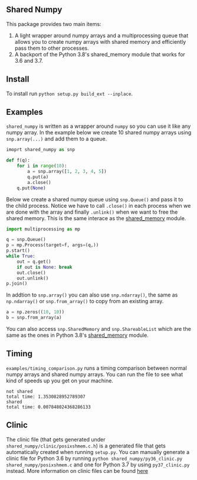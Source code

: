 Shared Numpy
---

This package provides two main items:

1. A light wrapper around numpy arrays and a multiprocessing queue that allows you to
   create numpy arrays with shared memory and efficiently pass them to other processes.
2. A backport of the Python 3.8's shared\_memory module that works for 3.6 and 3.7.


Install
---

To install run `python setup.py build_ext --inplace`.


Examples
---

`shared_numpy` is written as a wrapper around `numpy` so you can use it like any numpy
array. In the example below we create 10 shared numpy arrays using `snp.array(...)` and
add them to a queue. 


```python
imoprt shared_numpy as snp

def f(q):
    for i in range(10):
        a = snp.array([1, 2, 3, 4, 5])
        q.put(a)
        a.close()
    q.put(None)
```

Below we create a shared numpy queue using `snp.Queue()` and pass it to the child
process. Notice we have to call `.close()` in each process when we are done with the
array and finally `.unlink()` when we want to free the shared memory. This is the same
interace as the [shared\_memory](https://docs.python.org/3/library/multiprocessing.shared_memory.html)
module.

```python
import multiprocessing as mp

q = snp.Queue()
p = mp.Process(target=f, args=(q,))
p.start()
while True:
    out = q.get()
    if out is None: break
    out.close()
    out.unlink()
p.join()
```

In addtion to `snp.array()` you can also use `snp.ndarray()`, the same as `np.ndarray()`
or `snp.from_array()` to copy from an existing array.

```python
a = np.zeros((10, 10))
b = snp.from_array(a)
```

You can also access `snp.SharedMemory` and `snp.ShareableList` which are the same as the
ones in Python 3.8's [shared\_memory](https://docs.python.org/3/library/multiprocessing.shared_memory.html)
module.

Timing
---

`examples/timing_comparison.py` runs a timing comparison between normal numpy arrays and
shared numpy arrays. You can run the file to see what kind of speeds up you get on your
machine.
```
not shared
total time: 1.3530828952789307
shared
total time: 0.007848024368286133
```

Clinic
---

The clinic file (that gets generated under `shared_numpy/clinic/posixshmem.c.h`) is a
generated file that gets automatically created when running `setup.py`. You can manually
generate a clinic file for Python 3.6 by running
`python shared_numpy/py36_clinic.py shared_numpy/posixshmem.c`
and one for Python 3.7 by using `py37_clinic.py` instead. More information on clinic
files can be found [here](https://docs.python.org/3/howto/clinic.html)
